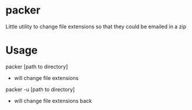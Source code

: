 # packer

Little utility to change file extensions so that they could be emailed in a zip

# Usage
packer [path to directory]

* will change file extensions

packer -u [path to directory]

* will change file extensions back